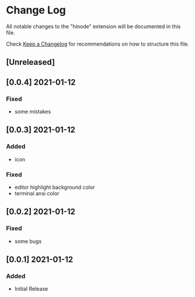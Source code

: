 # Change Log

All notable changes to the "hinode" extension will be documented in this file.

Check [Keep a Changelog](http://keepachangelog.com/) for recommendations on how to structure this file.

## [Unreleased]

## [0.0.4] 2021-01-12
### Fixed
- some mistakes

## [0.0.3] 2021-01-12
### Added
- icon
### Fixed
- editor highlight background color
- terminal ansi color

## [0.0.2] 2021-01-12
### Fixed
- some bugs

## [0.0.1] 2021-01-12
### Added
- Initial Release